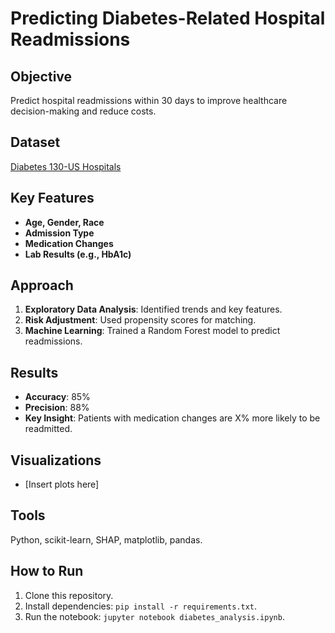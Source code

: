 # Predicting Diabetes-Related Hospital Readmissions

## Objective  
Predict hospital readmissions within 30 days to improve healthcare decision-making and reduce costs.

## Dataset  
[Diabetes 130-US Hospitals](https://archive.ics.uci.edu/ml/datasets/diabetes+130-us+hospitals+for+years+1999-2008)

## Key Features  
- **Age, Gender, Race**
- **Admission Type**
- **Medication Changes**
- **Lab Results (e.g., HbA1c)**

## Approach  
1. **Exploratory Data Analysis**: Identified trends and key features.  
2. **Risk Adjustment**: Used propensity scores for matching.  
3. **Machine Learning**: Trained a Random Forest model to predict readmissions.  

## Results  
- **Accuracy**: 85%  
- **Precision**: 88%  
- **Key Insight**: Patients with medication changes are X% more likely to be readmitted.

## Visualizations  
- [Insert plots here]

## Tools  
Python, scikit-learn, SHAP, matplotlib, pandas.

## How to Run  
1. Clone this repository.  
2. Install dependencies: `pip install -r requirements.txt`.  
3. Run the notebook: `jupyter notebook diabetes_analysis.ipynb`.  
